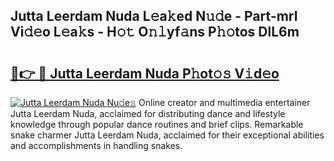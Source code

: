 ## Jutta Leerdam Nuda L𝚎a𝚔ed N𝚞𝚍e - Part-mrI Vi𝚍𝚎o L𝚎a𝚔s - H𝚘𝚝 O𝚗𝚕yf𝚊ns P𝚑𝚘tos DlL6m

# <h2><a href="http://kf7yx1.oniu.top/?m=Jutta+Leerdam+Nuda">🔗👉 🔴 Jutta Leerdam Nuda P𝚑ot𝚘𝚜 V𝚒d𝚎o</a></h2>

[![Jutta Leerdam Nuda Nu𝚍e𝚜](https://i.imgur.com/0qMVB7G.gif)](http://kf7yx1.oniu.top/?m=Jutta+Leerdam+Nuda)
Online creator and multimedia entertainer Jutta Leerdam Nuda, acclaimed for distributing dance and lifestyle knowledge through popular dance routines and brief clips. Remarkable snake charmer Jutta Leerdam Nuda, acclaimed for their exceptional abilities and accomplishments in handling snakes.  
